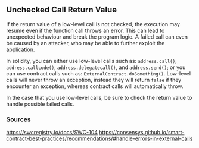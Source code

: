 ## Unchecked Call Return Value

If the return value of a low-level call is not checked, the execution may resume even if the function call throws an error. This can lead to unexpected behaviour and break the program logic. A failed call can even be caused by an attacker, who may be able to further exploit the application.

In solidity, you can either use low-level calls such as: `address.call()`, `address.callcode()`, `address.delegatecall()`, and `address.send()`; or you can use contract calls such as: `ExternalContract.doSomething()`. Low-level calls will never throw an exception, instead they will return `false` if they encounter an exception, whereas contract calls will automatically throw.

In the case that you use low-level calls, be sure to check the return value to handle possible failed calls.

### Sources

https://swcregistry.io/docs/SWC-104
https://consensys.github.io/smart-contract-best-practices/recommendations/#handle-errors-in-external-calls